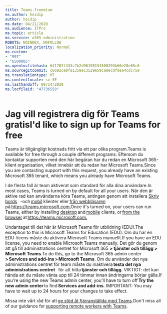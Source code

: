 ```yaml
---
title: Teams-freemium
ms.author: heidip
author: heidip
ms.date: 04/21/2020
ms.audience: ITPro
ms.topic: article
ms.service: o365-administration
ROBOTS: NOINDEX, NOFOLLOW
localization_priority: Normal
ms.custom:
- "997"
- "6500005"
ms.openlocfilehash: 641702f433c7b2d96198154500393b66e20e65c6
ms.sourcegitcommit: c6692ce0fa1358ec3529e59ca0ecdfdea4cdc759
ms.translationtype: MT
ms.contentlocale: sv-SE
ms.lasthandoff: 09/14/2020
ms.locfileid: "47736558"
---
```

# <a name="id-like-to-sign-up-for-teams-for-free"></a><span data-ttu-id="14489-102">Jag vill registrera dig för Teams gratis</span><span class="sxs-lookup"><span data-stu-id="14489-102">I'd like to sign up for Teams for free</span></span>

<span data-ttu-id="14489-103">Teams är tillgängligt kostnads fritt via ett par olika program.</span><span class="sxs-lookup"><span data-stu-id="14489-103">Teams is available for free through a couple different programs.</span></span> <span data-ttu-id="14489-104">Eftersom du kontaktar supporten med den här begäran har du redan en Microsoft 365-klient organisation, vilket innebär att du redan har Microsoft Teams.</span><span class="sxs-lookup"><span data-stu-id="14489-104">Since you are contacting support with this request, you already have an existing Microsoft 365 tenant, which means you already have Microsoft Teams.</span></span>

<span data-ttu-id="14489-105">I de flesta fall är team aktiverat som standard för alla dina användare.</span><span class="sxs-lookup"><span data-stu-id="14489-105">In most cases, Teams is turned on by default for all your users.</span></span> <span data-ttu-id="14489-106">När den är aktive rad kan användarna köra Teams, antingen genom att installera [Skriv bords](https://docs.microsoft.com/MicrosoftTeams/get-clients#desktop-client)   -och [mobil](https://docs.microsoft.com/MicrosoftTeams/get-clients#mobile-clients) klienter eller [från webbläsaren](https://docs.microsoft.com/MicrosoftTeams/get-clients#web-client)   på <https://teams.microsoft.com.></span><span class="sxs-lookup"><span data-stu-id="14489-106">Once it's turned on, your users can run Teams, either by installing [desktop](https://docs.microsoft.com/MicrosoftTeams/get-clients#desktop-client) and [mobile](https://docs.microsoft.com/MicrosoftTeams/get-clients#mobile-clients) clients, or [from the browser](https://docs.microsoft.com/MicrosoftTeams/get-clients#web-client) at <https://teams.microsoft.com.></span></span>

<span data-ttu-id="14489-107">Undantaget till det här är Microsoft Teams för utbildning (EDU).</span><span class="sxs-lookup"><span data-stu-id="14489-107">The exception to this is Microsoft Teams for Education (EDU).</span></span> <span data-ttu-id="14489-108">Om du har en EDU-licens måste du aktivera Microsoft Teams manuellt.</span><span class="sxs-lookup"><span data-stu-id="14489-108">If you have an EDU license, you need to enable Microsoft Teams manually.</span></span> <span data-ttu-id="14489-109">Det gör du genom att gå till administrations centret för Microsoft 365 **> tjänster och tillägg > Microsoft Teams**.</span><span class="sxs-lookup"><span data-stu-id="14489-109">To do this, go to the Microsoft 365 admin center **> Services and add-ins > Microsoft Teams**.</span></span> <span data-ttu-id="14489-110">Om du använder det nya administrations centret för team måste du inaktivera **testa det nya administrations centret**   för att hitta **tjänster och tillägg**. VIKTIGT: det kan hända att du måste vänta upp till 24 timmar innan ändringarna börjar gälla.</span><span class="sxs-lookup"><span data-stu-id="14489-110">If you're using the new Teams admin center, you'll have to turn off **Try the new admin center** to find **Services and add-ins**. IMPORTANT: You may have to wait up to 24 hours for your changes to take effect.</span></span>

<span data-ttu-id="14489-111">Missa inte vårt råd för att [ge stöd åt fjärranställda med Teams](https://docs.microsoft.com/MicrosoftTeams/support-remote-work-with-teams).</span><span class="sxs-lookup"><span data-stu-id="14489-111">Don't miss all of our guidance for [supporting remote workers with Teams](https://docs.microsoft.com/MicrosoftTeams/support-remote-work-with-teams).</span></span>
